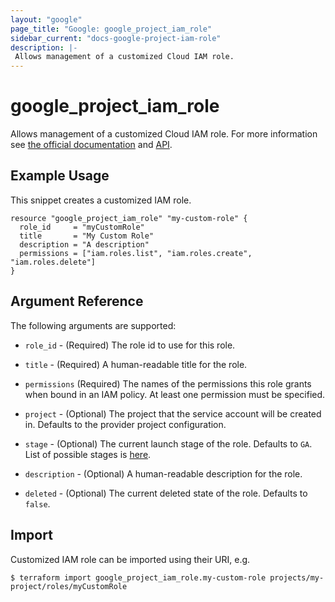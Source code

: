 ```yaml
---
layout: "google"
page_title: "Google: google_project_iam_role"
sidebar_current: "docs-google-project-iam-role"
description: |-
 Allows management of a customized Cloud IAM role.
---
```


# google\_project\_iam\_role

Allows management of a customized Cloud IAM role. For more information see
[the official documentation](https://cloud.google.com/iam/docs/understanding-custom-roles)
and
[API](https://cloud.google.com/iam/reference/rest/v1/projects.roles).

## Example Usage

This snippet creates a customized IAM role.

```hcl
resource "google_project_iam_role" "my-custom-role" {
  role_id     = "myCustomRole"
  title       = "My Custom Role"
  description = "A description"
  permissions = ["iam.roles.list", "iam.roles.create", "iam.roles.delete"]
}
```

## Argument Reference

The following arguments are supported:

* `role_id` - (Required) The role id to use for this role.

* `title` - (Required) A human-readable title for the role.

* `permissions` (Required) The names of the permissions this role grants when bound in an IAM policy. At least one permission must be specified.

* `project` - (Optional) The project that the service account will be created in.
    Defaults to the provider project configuration.

* `stage` - (Optional) The current launch stage of the role.
    Defaults to `GA`.
    List of possible stages is [here](https://cloud.google.com/iam/reference/rest/v1/organizations.roles#Role.RoleLaunchStage).

* `description` - (Optional) A human-readable description for the role.

* `deleted` - (Optional) The current deleted state of the role. Defaults to `false`.

## Import

Customized IAM role can be imported using their URI, e.g.

```
$ terraform import google_project_iam_role.my-custom-role projects/my-project/roles/myCustomRole
```
